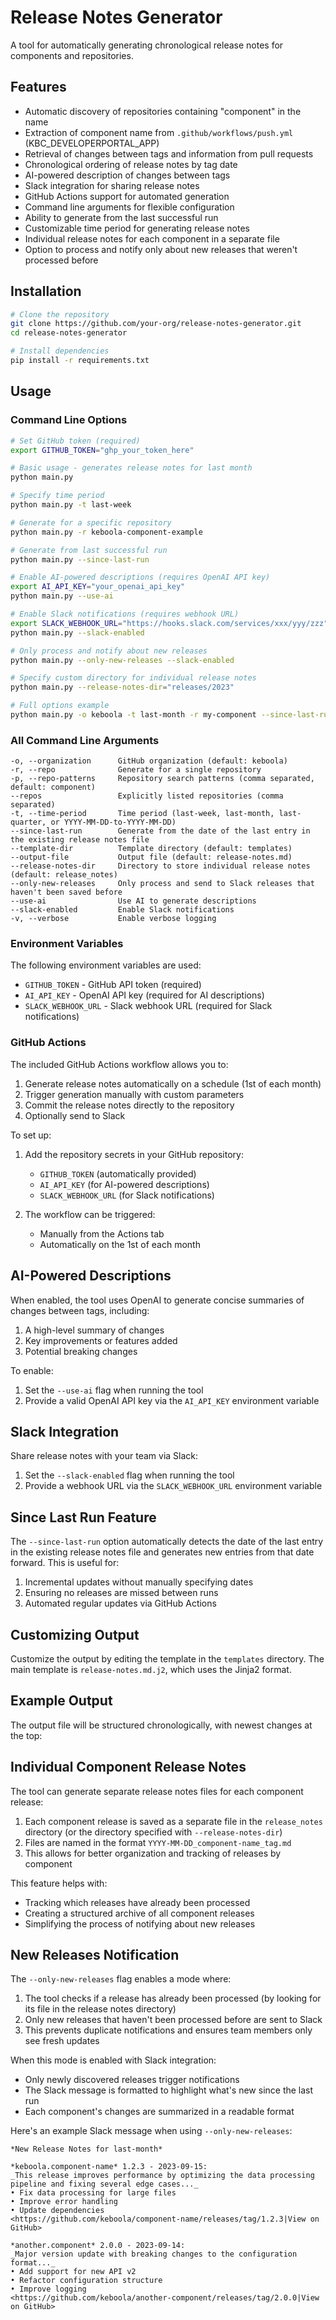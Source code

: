 # Release Notes Generator

A tool for automatically generating chronological release notes for components and repositories.

## Features

- Automatic discovery of repositories containing "component" in the name
- Extraction of component name from `.github/workflows/push.yml` (KBC_DEVELOPERPORTAL_APP)
- Retrieval of changes between tags and information from pull requests
- Chronological ordering of release notes by tag date
- AI-powered description of changes between tags
- Slack integration for sharing release notes
- GitHub Actions support for automated generation
- Command line arguments for flexible configuration
- Ability to generate from the last successful run
- Customizable time period for generating release notes
- Individual release notes for each component in a separate file
- Option to process and notify only about new releases that weren't processed before

## Installation

```bash
# Clone the repository
git clone https://github.com/your-org/release-notes-generator.git
cd release-notes-generator

# Install dependencies
pip install -r requirements.txt
```

## Usage

### Command Line Options

```bash
# Set GitHub token (required)
export GITHUB_TOKEN="ghp_your_token_here"

# Basic usage - generates release notes for last month
python main.py

# Specify time period
python main.py -t last-week

# Generate for a specific repository
python main.py -r keboola-component-example

# Generate from last successful run
python main.py --since-last-run

# Enable AI-powered descriptions (requires OpenAI API key)
export AI_API_KEY="your_openai_api_key"
python main.py --use-ai

# Enable Slack notifications (requires webhook URL)
export SLACK_WEBHOOK_URL="https://hooks.slack.com/services/xxx/yyy/zzz"
python main.py --slack-enabled

# Only process and notify about new releases
python main.py --only-new-releases --slack-enabled

# Specify custom directory for individual release notes
python main.py --release-notes-dir="releases/2023"

# Full options example
python main.py -o keboola -t last-month -r my-component --since-last-run --use-ai --slack-enabled --only-new-releases -v
```

### All Command Line Arguments

```
-o, --organization      GitHub organization (default: keboola)
-r, --repo              Generate for a single repository
-p, --repo-patterns     Repository search patterns (comma separated, default: component)
--repos                 Explicitly listed repositories (comma separated)
-t, --time-period       Time period (last-week, last-month, last-quarter, or YYYY-MM-DD-to-YYYY-MM-DD)
--since-last-run        Generate from the date of the last entry in the existing release notes file
--template-dir          Template directory (default: templates)
--output-file           Output file (default: release-notes.md)
--release-notes-dir     Directory to store individual release notes (default: release_notes)
--only-new-releases     Only process and send to Slack releases that haven't been saved before
--use-ai                Use AI to generate descriptions
--slack-enabled         Enable Slack notifications
-v, --verbose           Enable verbose logging
```

### Environment Variables

The following environment variables are used:

- `GITHUB_TOKEN` - GitHub API token (required)
- `AI_API_KEY` - OpenAI API key (required for AI descriptions)
- `SLACK_WEBHOOK_URL` - Slack webhook URL (required for Slack notifications)

### GitHub Actions

The included GitHub Actions workflow allows you to:

1. Generate release notes automatically on a schedule (1st of each month)
2. Trigger generation manually with custom parameters
3. Commit the release notes directly to the repository
4. Optionally send to Slack

To set up:

1. Add the repository secrets in your GitHub repository:
   - `GITHUB_TOKEN` (automatically provided)
   - `AI_API_KEY` (for AI-powered descriptions)
   - `SLACK_WEBHOOK_URL` (for Slack notifications)

2. The workflow can be triggered:
   - Manually from the Actions tab
   - Automatically on the 1st of each month

## AI-Powered Descriptions

When enabled, the tool uses OpenAI to generate concise summaries of changes between tags, including:

1. A high-level summary of changes
2. Key improvements or features added
3. Potential breaking changes

To enable:

1. Set the `--use-ai` flag when running the tool
2. Provide a valid OpenAI API key via the `AI_API_KEY` environment variable

## Slack Integration

Share release notes with your team via Slack:

1. Set the `--slack-enabled` flag when running the tool
2. Provide a webhook URL via the `SLACK_WEBHOOK_URL` environment variable

## Since Last Run Feature

The `--since-last-run` option automatically detects the date of the last entry in the existing release notes file and generates new entries from that date forward. This is useful for:

1. Incremental updates without manually specifying dates
2. Ensuring no releases are missed between runs
3. Automated regular updates via GitHub Actions

## Customizing Output

Customize the output by editing the template in the `templates` directory. The main template is `release-notes.md.j2`, which uses the Jinja2 format.

## Example Output

The output file will be structured chronologically, with newest changes at the top:

## Individual Component Release Notes

The tool can generate separate release notes files for each component release:

1. Each component release is saved as a separate file in the `release_notes` directory (or the directory specified with `--release-notes-dir`)
2. Files are named in the format `YYYY-MM-DD_component-name_tag.md`
3. This allows for better organization and tracking of releases by component

This feature helps with:
- Tracking which releases have already been processed
- Creating a structured archive of all component releases
- Simplifying the process of notifying about new releases

## New Releases Notification

The `--only-new-releases` flag enables a mode where:

1. The tool checks if a release has already been processed (by looking for its file in the release notes directory)
2. Only new releases that haven't been processed before are sent to Slack
3. This prevents duplicate notifications and ensures team members only see fresh updates

When this mode is enabled with Slack integration:
- Only newly discovered releases trigger notifications
- The Slack message is formatted to highlight what's new since the last run
- Each component's changes are summarized in a readable format

Here's an example Slack message when using `--only-new-releases`:

```
*New Release Notes for last-month*

*keboola.component-name* 1.2.3 - 2023-09-15:
_This release improves performance by optimizing the data processing pipeline and fixing several edge cases..._
• Fix data processing for large files
• Improve error handling
• Update dependencies
<https://github.com/keboola/component-name/releases/tag/1.2.3|View on GitHub>

*another.component* 2.0.0 - 2023-09-14:
_Major version update with breaking changes to the configuration format..._
• Add support for new API v2
• Refactor configuration structure
• Improve logging
<https://github.com/keboola/another-component/releases/tag/2.0.0|View on GitHub>
``` 